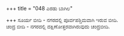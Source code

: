 +++
title = "048 ಎರಡು ಬಾಗಿಲ"

+++
ಸೂರ್ಯ ಬೀದಿ - ನಗರದಲ್ಲಿ ಪೂರ್ವಪಶ್ಚಿಮವಾಗಿ ಇರುವ ಬೀದಿ.  
ಚಂದ್ರ ಬೀದಿ - ನಗರದಲ್ಲಿ ದಕ್ಷಿಣೋತ್ತರವಾಗಿರುವುದು ಚಂದ್ರಬೀದಿ.